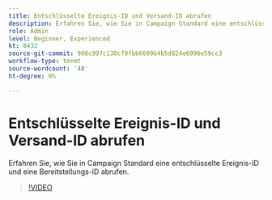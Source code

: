 ```yaml
---
title: Entschlüsselte Ereignis-ID und Versand-ID abrufen
description: Erfahren Sie, wie Sie in Campaign Standard eine entschlüsselte Ereignis-ID und eine Bereitstellungs-ID abrufen.
role: Admin
level: Beginner, Experienced
kt: 8432
source-git-commit: 908c997c130cf0fbb6699b4b5d824e6996e59cc3
workflow-type: tm+mt
source-wordcount: '48'
ht-degree: 0%

---
```



# Entschlüsselte Ereignis-ID und Versand-ID abrufen

Erfahren Sie, wie Sie in Campaign Standard eine entschlüsselte Ereignis-ID und eine Bereitstellungs-ID abrufen.

>[!VIDEO](https://video.tv.adobe.com/v/335989?quality=12)
